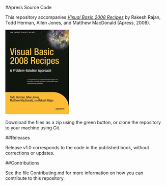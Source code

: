 #Apress Source Code

This repository accompanies [*Visual Basic 2008 Recipes*](http://www.apress.com/9781590599709) by Rakesh Rajan, Todd Herman, Allen Jones, and Matthew MacDonald (Apress, 2008).

![Cover image](9781590599709.jpg)

Download the files as a zip using the green button, or clone the repository to your machine using Git.

##Releases

Release v1.0 corresponds to the code in the published book, without corrections or updates.

##Contributions

See the file Contributing.md for more information on how you can contribute to this repository.
